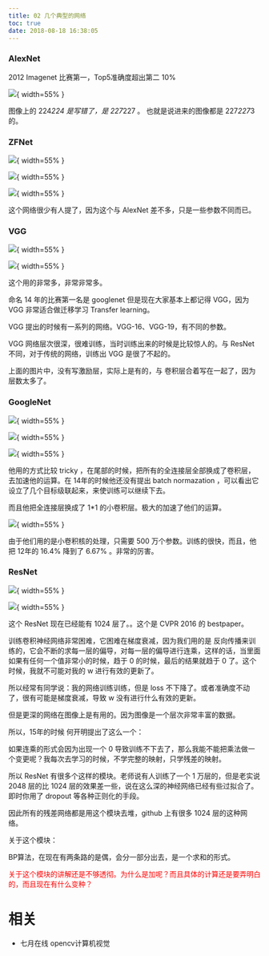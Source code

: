 ```yaml
---
title: 02 几个典型的网络
toc: true
date: 2018-08-18 16:38:05
---
```




### AlexNet

2012 Imagenet 比赛第一，Top5准确度超出第二 10%

![](http://images.iterate.site/blog/image/180811/gkFB6D2F6i.png?imageslim){ width=55% }

图像上的 224*224 是写错了，是 227*227 。
也就是说进来的图像都是 227*227*3 的。


### ZFNet

![](http://images.iterate.site/blog/image/180811/Jjd48AGDCI.png?imageslim){ width=55% }

![](http://images.iterate.site/blog/image/180811/Hj474D57ha.png?imageslim){ width=55% }

![](http://images.iterate.site/blog/image/180811/li3IHIc8iG.png?imageslim){ width=55% }

这个网络很少有人提了，因为这个与 AlexNet 差不多，只是一些参数不同而已。


### VGG

![](http://images.iterate.site/blog/image/180811/Bc9Hb4eibC.png?imageslim){ width=55% }

![](http://images.iterate.site/blog/image/180811/7BJ0DIJAbc.png?imageslim){ width=55% }

这个用的非常多，非常非常多。

命名 14 年的比赛第一名是 googlenet 但是现在大家基本上都记得 VGG，因为 VGG 非常适合做迁移学习 Transfer learning。

VGG 提出的时候有一系列的网络。VGG-16、VGG-19，有不同的参数。

VGG 网络层次很深，很难训练，当时训练出来的时候是比较惊人的。与 ResNet 不同，对于传统的网络，训练出 VGG 是很了不起的。

上面的图片中，没有写激励层，实际上是有的，与 卷积层合着写在一起了，因为层数太多了。


### GoogleNet

![](http://images.iterate.site/blog/image/180811/1JB71fHG2L.png?imageslim){ width=55% }

![](http://images.iterate.site/blog/image/180811/LK8KfHA8Hi.png?imageslim){ width=55% }

![](http://images.iterate.site/blog/image/180811/FdBjeG69f8.png?imageslim){ width=55% }


他用的方式比较 tricky ，在尾部的时候，把所有的全连接层全部换成了卷积层，去加速他的运算。在 14年的时候他还没有提出 batch normazation ，可以看出它设立了几个目标级联起来，来使训练可以继续下去。

而且他把全连接层换成了 1*1 的小卷积层。极大的加速了他们的运算。

![](http://images.iterate.site/blog/image/180811/387gc6mJbL.png?imageslim){ width=55% }


由于他们用的是小卷积核的处理，只需要 500 万个参数。训练的很快，而且，他把 12年的 16.4% 降到了 6.67% 。非常的厉害。



### ResNet

![](http://images.iterate.site/blog/image/180811/AG3i17de8c.png?imageslim){ width=55% }

![](http://images.iterate.site/blog/image/180811/D4Fliahmk1.png?imageslim){ width=55% }

这个 ResNet 现在已经能有 1024 层了。。这个是 CVPR 2016 的 bestpaper。

训练卷积神经网络非常困难，它困难在梯度衰减，因为我们用的是 反向传播来训练的，它会不断的求每一层的偏导，对每一层的偏导进行连乘，这样的话，当里面如果有任何一个值非常小的时候，趋于 0 的时候，最后的结果就趋于 0 了。这个时候，我就不可能对我的 w 进行有效的更新了。

所以经常有同学说：我的网络训练训练，但是 loss 不下降了。或者准确度不动了，很有可能是梯度衰减，导致 w 没有进行什么有效的更新。

但是更深的网络在图像上是有用的。因为图像是一个层次非常丰富的数据。

所以，15年的时候 何开明提出了这么一个：

如果连乘的形式会因为出现一个 0 导致训练不下去了，那么我能不能把乘法做一个变更呢？我每次去学习的时候，不学完整的映射，只学残差的映射。

所以 ResNet 有很多个这样的模块。老师说有人训练了一个 1 万层的，但是老实说 2048 层的比 1024 层的效果差一些，说在这么深的神经网络已经有些过拟合了。即时你用了 dropout 等各种正则化的手段。

因此所有的残差网络都是用这个模块去堆，github 上有很多 1024 层的这种网络。

关于这个模块：

BP算法，在现在有两条路的是偶，会分一部分出去，是一个求和的形式。

<span style="color:red;">关于这个模块的讲解还是不够透彻。为什么是加呢？而且具体的计算还是要弄明白的，而且现在有什么变种？</span>






# 相关

- 七月在线 opencv计算机视觉
